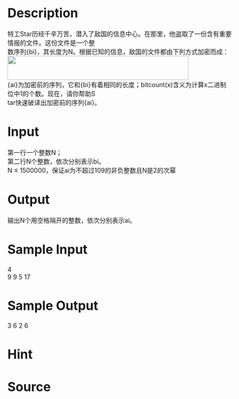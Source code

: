 
# Description

<div class="content"><div>特工Star历经千辛万苦，潜入了敌国的信息中心。在那里，他盗取了一份含有重要情报的文件。这份文件是一个整</div>
<div>数序列{bi}，其长度为N。根据已知的信息，敌国的文件都由下列方式加密而成：</div>
<div><img src="/source/bzoj/5267/img/aHR0cHM6Ly9seWRzeS5jb20vSnVkZ2VPbmxpbmUvdXBsb2FkLzIwMTgwNC8zNjczKDEpLnBuZw==.png" width="406" height="54" alt=""/></div>
<div>{ai}为加密前的序列，它和{bi}有着相同的长度；bitcount(x)含义为计算x二进制位中1的个数。现在，请你帮助S</div>
<div>tar快速破译出加密前的序列{ai}。</div>
<div></div>
<p></p></div>

# Input

<div class="content"><div>第一行一个整数N；</div>
<div>第二行N个整数，依次分别表示bi。</div>
<div>N ≤ 1500000，保证ai为不超过109的非负整数且N是2的次幂</div>
<div></div>
<p></p></div>

# Output

<div class="content"><div>输出N个用空格隔开的整数，依次分别表示ai。</div>
<div></div>
<p></p></div>

# Sample Input

<div class="content"><span class="sampledata">4<br/>
9 9 5 17 </span></div>

# Sample Output

<div class="content"><span class="sampledata">3 6 2 6</span></div>

# Hint

<div class="content"><p></p></div>

# Source

<div class="content"><p><a href="problemset.php?search="></a></p></div>

